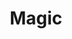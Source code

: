 ---
blog: https://blog.getmagic.com/
facebook: https://facebook.com/getmagicnow
instagram: https://instagram.com/magic
logohandle: getmagic
sort: magic
title: Magic
twitter: https://x.com/magic
website: https://getmagic.com/
---